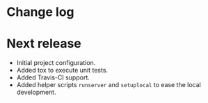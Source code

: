 Change log
==========

# Next release

- Initial project configuration.
- Added tox to execute unit tests.
- Added Travis-CI support.
- Added helper scripts `runserver` and `setuplocal` to ease the local development.
